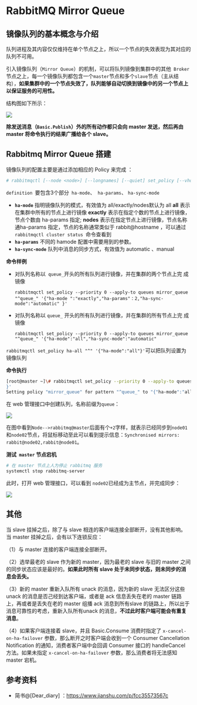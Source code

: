 # RabbitMQ Mirror Queue 

## 镜像队列的基本概念与介绍

队列进程及其内容仅仅维持在单个节点之上，所以一个节点的失效表现为其对应的队列不可用。

引入镜像队列（`Mirror Queue`）的机制，可以将队列镜像到集群中的其他` Broker` 节点之上，每一个镜像队列都包含一个`master`节点和多个`slave`节点（主从结构），**如果集群中的一个节点失效了，队列能够自动切换到镜像中的另一个节点上以保证服务的可用性。**

结构图如下所示：

![](https://upload-images.jianshu.io/upload_images/5114528-121cd4bca546fff0.PNG?imageMogr2/auto-orient/strip|imageView2/2/w/280/format/webp)

**除发送消息（`Basic.Publish`）外的所有动作都只会向 master 发送，然后再由master 将命令执行的结果广播给各个 slave。**

## Rabbitmq Mirror Queue 搭建

镜像队列的配置主要是通过添加相应的 Policy 来完成 ：

```bash
# rabbitmqctl [--node <node>] [--longnames] [--quiet] set_policy [--vhost <vhost>] [--priority <priority>] [--apply-to <apply-to>] <name> <pattern> <definition>
```

`definition `要包含3个部分` ha-mode`、` ha-params`、 `ha-sync-mode`

- **`ha-mode`** 指明镜像队列的模式，有效值为 all/exactly/nodes默认为 all
    **all** 表示在集群中所有的节点上进行镜像
    **exactly** 表示在指定个数的节点上进行镜像，节点个数由 ha-params 指定;
    **nodes** 表示在指定节点上进行镜像，节点名称通ha-params 指定，节点的名称通常类似于 rabbit@hostname ，可以通过`rabbitmqctl cluster status `命令查看到
- **`ha-params`** 不同的 hamode 配置中需要用到的参数。
- **`ha-sync-mode`** 队列中消息的同步方式，有效值为 automatic 、manual

**命令样例**

- 对队列名称以` queue_`开头的所有队列进行镜像，并在集群的两个节点上完 成镜像

  ```
  rabbitmqctl set_policy --priority 0 --apply-to queues mirror_queue "^queue_" '{"ha-mode ":"exactly","ha-params"：2,"ha-sync-mode":"automatic" }'
  ```

- 对队列名称以 `queue_` 开头的所有队列进行镜像，并在集群的所有节点上完 成镜像

  ```
  rabbitmqctl set_policy --priority 0 --apply-to queues mirror_queue "^queue_" '{"ha-mode":"all","ha-sync-mode":"automatic"
  ```

`rabbitmqctl set_policy ha-all "^" '{"ha-mode":"all"}'`可以把队列设置为镜像队列

**命令执行**

```bash
[root@master ~]\# rabbitmqctl set_policy --priority 0 --apply-to queues mirror_queue "^queue_" '{"ha-mode":"all","ha-sync-mode":"automatic"
}'
Setting policy "mirror_queue" for pattern "^queue_" to "{"ha-mode":"all","ha-sync-mode":"automatic"}" with priority "0" for vhost "/" ...
```

在 web 管理接口中创建队列，名称前缀为`queue`：

![](https://agou-images.oss-cn-qingdao.aliyuncs.com/blog-images/rabbitmq/rabbitmq_mirror_queue.png)

在图中看到`Node-->rabbitmq@master`后面有个`+2`字样，就表示已经同步到`node01`和`node02`节点，将鼠标移动至此可以看到提示信息：`Synchronised mirrors: rabbit@node02,rabbit@node01`。

**测试` master` 节点宕机**

```bash
# 在 master 节点上人为停止 rabbitmq 服务
systemctl stop rabbitmq-server
```

此时，打开 web 管理接口，可以看到 `node02`已经成为主节点，并完成同步：

![](https://agou-images.oss-cn-qingdao.aliyuncs.com/blog-images/rabbitmq/rabbitmq_mirror_queue-2.png)

## 其他

当 slave 挂掉之后，除了与 slave 相连的客户端连接全部断开，没有其他影响。当 master 挂掉之后，会有以下连锁反应：

（1）与 master 连接的客户端连接全部断开。

（2）选举最老的 slave 作为新的 master，因为最老的 slave 与旧的 master 之间的同步状态应该是最好的。**如果此时所有 slave 处于未同步状态，则未同步的消息会丢失。**

（3）新的 master 重新入队所有 unack 的消息，因为新的 slave 无法区分这些 unack 的消息是否己经到达客户端，或者是 ack 信息丢失在老的 master 链路上，再或者是丢失在老的 master 组播 ack 消息到所有slave 的链路上，所以出于消息可靠性的考虑，重新入队所有unack 的消息，**不过此时客户端可能会有重复消息**。

（4）如果客户端连接着 slave，并且 Basic.Consume 消费时指定了 `x-cancel-on-ha-failover` 参数，那么断开之时客户端会收到一个 Consumer Cancellation Notification 的通知，消费者客户端中会回调 Consumer 接口的 handleCancel 方法。如果未指定 `x-cancel-on-ha-failover` 参数，那么消费者将无法感知 master 宕机。

## 参考资料

* 简书@[Dear_diary] ：https://www.jianshu.com/p/fcc35573567c


